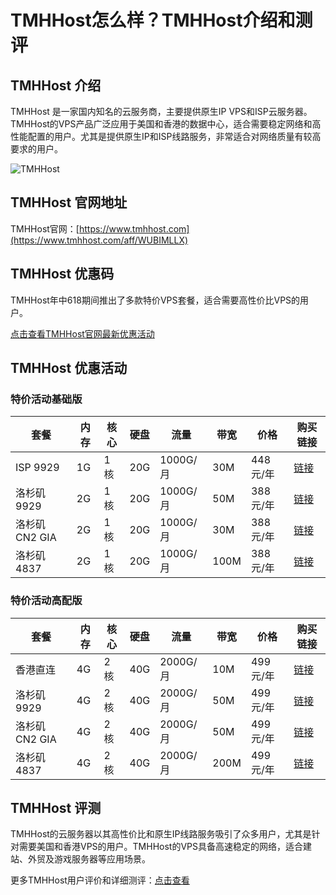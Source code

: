 # TMHHost怎么样？TMHHost介绍和测评

## TMHHost 介绍
TMHHost 是一家国内知名的云服务商，主要提供原生IP VPS和ISP云服务器。TMHHost的VPS产品广泛应用于美国和香港的数据中心，适合需要稳定网络和高性能配置的用户。尤其是提供原生IP和ISP线路服务，非常适合对网络质量有较高要求的用户。

![TMHHost](https://github.com/user-attachments/assets/7e71cf98-ec27-463c-9a55-16935135e27c)

## TMHHost 官网地址
TMHHost官网：[https://www.tmhhost.com](https://www.tmhhost.com/aff/WUBIMLLX)

## TMHHost 优惠码
TMHHost年中618期间推出了多款特价VPS套餐，适合需要高性价比VPS的用户。

[点击查看TMHHost官网最新优惠活动](https://www.tmhhost.com/aff/WUBIMLLX)

## TMHHost 优惠活动

### 特价活动基础版

| 套餐        | 内存  | 核心 | 硬盘  | 流量    | 带宽 | 价格      | 购买链接 |
|-------------|-------|------|-------|---------|------|-----------|----------|
| ISP 9929    | 1G    | 1核  | 20G   | 1000G/月 | 30M  | 448元/年  | [链接](https://www.tmhhost.com/aff/WUBIMLLX) |
| 洛杉矶9929  | 2G    | 1核  | 20G   | 1000G/月 | 50M  | 388元/年  | [链接](https://www.tmhhost.com/aff/WUBIMLLX) |
| 洛杉矶CN2 GIA | 2G  | 1核  | 20G   | 1000G/月 | 30M  | 388元/年  | [链接](https://www.tmhhost.com/aff/WUBIMLLX) |
| 洛杉矶4837  | 2G    | 1核  | 20G   | 1000G/月 | 100M | 388元/年  | [链接](https://www.tmhhost.com/aff/WUBIMLLX) |

### 特价活动高配版

| 套餐        | 内存  | 核心 | 硬盘  | 流量    | 带宽 | 价格      | 购买链接 |
|-------------|-------|------|-------|---------|------|-----------|----------|
| 香港直连    | 4G    | 2核  | 40G   | 2000G/月 | 10M  | 499元/年  | [链接](https://www.tmhhost.com/aff/WUBIMLLX) |
| 洛杉矶9929  | 4G    | 2核  | 40G   | 2000G/月 | 50M  | 499元/年  | [链接](https://www.tmhhost.com/aff/WUBIMLLX) |
| 洛杉矶CN2 GIA | 4G  | 2核  | 40G   | 2000G/月 | 50M  | 499元/年  | [链接](https://www.tmhhost.com/aff/WUBIMLLX) |
| 洛杉矶4837  | 4G    | 2核  | 40G   | 2000G/月 | 200M | 499元/年  | [链接](https://www.tmhhost.com/aff/WUBIMLLX) |

## TMHHost 评测
TMHHost的云服务器以其高性价比和原生IP线路服务吸引了众多用户，尤其是针对需要美国和香港VPS的用户。TMHHost的VPS具备高速稳定的网络，适合建站、外贸及游戏服务器等应用场景。

更多TMHHost用户评价和详细测评：[点击查看](https://www.tmhhost.com/aff/WUBIMLLX)
